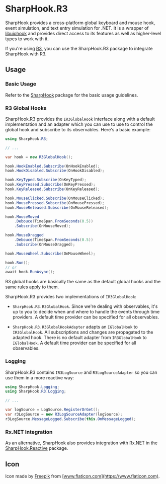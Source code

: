 # SharpHook.R3

SharpHook provides a cross-platform global keyboard and mouse hook, event simulation, and text entry simulation for
.NET. It is a wrapper of [libuiohook](https://github.com/TolikPylypchuk/libuiohook) and provides direct access to its
features as well as higher-level types to work with it.

If you're using [R3](https://github.com/Cysharp/R3), you can use the SharpHook.R3 package to integrate SharpHook with
R3.

## Usage

### Basic Usage

Refer to the [SharpHook](https://www.nuget.org/packages/SharpHook) package for the basic usage guidelines.

### R3 Global Hooks

SharpHook.R3 provides the `IR3GlobalHook` interface along with a default implementation and an adapter which you can use
to use to control the global hook and subscribe to its observables. Here's a basic example:

```csharp
using SharpHook.R3;

// ...

var hook = new R3GlobalHook();

hook.HookEnabled.Subscribe(OnHookEnabled);
hook.HookDisabled.Subscribe(OnHookDisabled);

hook.KeyTyped.Subscribe(OnKeyTyped);
hook.KeyPressed.Subscribe(OnKeyPressed);
hook.KeyReleased.Subscribe(OnKeyReleased);

hook.MouseClicked.Subscribe(OnMouseClicked);
hook.MousePressed.Subscribe(OnMousePressed);
hook.MouseReleased.Subscribe(OnMouseReleased);

hook.MouseMoved
    .Debouce(TimeSpan.FromSeconds(0.5))
    .Subscribe(OnMouseMoved);

hook.MouseDragged
    .Debouce(TimeSpan.FromSeconds(0.5))
    .Subscribe(OnMouseDragged);

hook.MouseWheel.Subscribe(OnMouseWheel);

hook.Run();
// or
await hook.RunAsync();
```

R3 global hooks are basically the same as the default global hooks and the same rules apply to them.

SharpHook.R3 provides two implementations of `IR3GlobalHook`:

- `SharpHook.R3.R3GlobalHook`. Since we're dealing with observables, it's up to you to decide when and where to handle
the events through time providers. A default time provider can be specified for all observables.

- `SharpHook.R3.R3GlobalHookAdapter` adapts an `IGlobalHook` to `IR3GlobalHook`. All subscriptions and changes are
propagated to the adapted hook. There is no default adapter from `IR3GlobalHook` to `IGlobalHook`. A default time
provider can be specified for all observables.

### Logging

SharpHook.R3 contains `IR3LogSource` and `R3LogSourceAdapter` so you can use them in a more reactive way:

```csharp
using SharpHook.Logging;
using SharpHook.R3.Logging;

// ...

var logSource = LogSource.RegisterOrGet();
var r3LogSource = new R3LogSourceAdapter(logSource);
r3LogSource.MessageLogged.Subscribe(this.OnMessageLogged);
```

### Rx.NET Integration

As an alternative, SharpHook also provides integration with [Rx.NET](https://github.com/dotnet/reactive) in the
[SharpHook.Reactive](https://www.nuget.org/packages/SharpHook.Reactive) package.

## Icon

Icon made by [Freepik](https://www.freepik.com) from [www.flaticon.com](https://www.flaticon.com).
